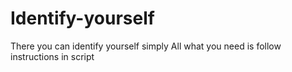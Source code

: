 # Identify-yourself
There you can identify yourself simply
All what you need is follow instructions in script
